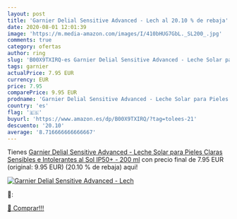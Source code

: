```yaml
---
layout: post
title: 'Garnier Delial Sensitive Advanced - Lech al 20.10 % de rebaja'
date: 2020-08-01 12:01:39
image: 'https://m.media-amazon.com/images/I/410bHUG7GbL._SL200_.jpg'
comments: true
category: ofertas
author: ring
slug: 'B00X9TXIRQ-es Garnier Delial Sensitive Advanced - Leche Solar para...'
tags: garnier
actualPrice: 7.95 EUR
currency: EUR
price: 7.95
comparePrice: 9.95 EUR
prodname: 'Garnier Delial Sensitive Advanced - Leche Solar para Pieles Claras  Sensibles e Intolerantes al Sol  IP50+  - 200 ml'
country: 'es'
flag: '🇪🇸'
buyurl: 'https://www.amazon.es/dp/B00X9TXIRQ/?tag=tolees-21'
descuento: '20.10'
average: '8.716666666666667'
---
```


Tienes [Garnier Delial Sensitive Advanced - Leche Solar para Pieles Claras  Sensibles e Intolerantes al Sol  IP50+  - 200 ml](https://www.amazon.es/dp/B00X9TXIRQ/?tag=tolees-21) con precio final de  7.95 EUR (original: 9.95 EUR) (20.10 %  de rebaja) aqui!

[![Garnier Delial Sensitive Advanced - Lech](https://m.media-amazon.com/images/I/410bHUG7GbL._SL200_.jpg)](https://www.amazon.es/dp/B00X9TXIRQ/?tag=tolees-21)

🔎:


[🛒 Comprar!!!](https://www.amazon.es/dp/B00X9TXIRQ/?tag=tolees-21)
